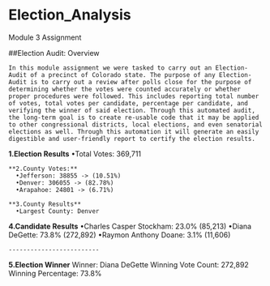 # Election_Analysis
Module 3 Assignment

##Election Audit: Overview

	In this module assignment we were tasked to carry out an Election-Audit of a precinct of Colorado state. The purpose of any Election-Audit is to carry out a review after polls close for the purpose of determining whether the votes were counted accurately or whether proper procedures were followed. This includes reporting total number of votes, total votes per candidate, percentage per candidate, and verifying the winner of said election. Through this automated audit, the long-term goal is to create re-usable code that it may be applied to other congressional districts, local elections, and even senatorial elections as well. Through this automation it will generate an easily digestible and user-friendly report to certify the election results.

  **1.Election Results**
      •Total Votes: 369,711


	**2.County Votes:**
	  •Jefferson: 38855 -> (10.51%)
	  •Denver: 306055 -> (82.78%)
	  •Arapahoe: 24801 -> (6.71%)

	**3.County Results**
	  •Largest County: Denver
    
  **4.Candidate Results**
	  •Charles Casper Stockham: 23.0% (85,213)
	  •Diana DeGette: 73.8% (272,892)
	  •Raymon Anthony Doane: 3.1% (11,606)

	-------------------------
**5.Election Winner**
	Winner: Diana DeGette
	Winning Vote Count: 272,892
	Winning Percentage: 73.8%

